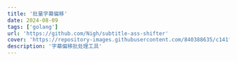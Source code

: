 ```yaml
---
title: '批量字幕偏移'
date: 2024-08-09
tags: ['golang']
url: 'https://github.com/Nigh/subtitle-ass-shifter'
cover: 'https://repository-images.githubusercontent.com/840388635/c141f368-717f-421a-a661-cfad96f7ba4d'
description: '字幕偏移批处理工具'
---
```

